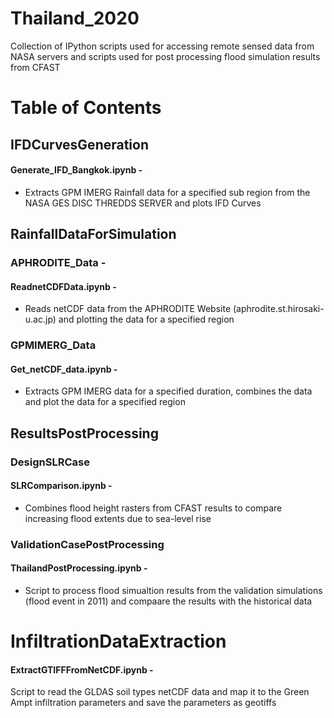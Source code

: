 # Thailand_2020
Collection of IPython scripts used for accessing remote sensed data from NASA servers and scripts used for post processing flood simulation results from CFAST

# Table of Contents
## IFDCurvesGeneration
#### Generate_IFD_Bangkok.ipynb -  
* Extracts GPM IMERG Rainfall data for a specified sub region from the NASA GES DISC THREDDS SERVER and plots IFD Curves

## RainfallDataForSimulation
### APHRODITE_Data - 
#### ReadnetCDFData.ipynb - 
* Reads netCDF data from the APHRODITE Website (aphrodite.st.hirosaki-u.ac.jp) and plotting the data for a specified region

### GPMIMERG_Data 
#### Get_netCDF_data.ipynb -
* Extracts GPM IMERG data for a specified duration, combines the data and plot the data for a specified region

## ResultsPostProcessing
### DesignSLRCase 
#### SLRComparison.ipynb - 
* Combines flood height rasters from CFAST results to compare increasing flood extents due to sea-level rise

### ValidationCasePostProcessing
#### ThailandPostProcessing.ipynb -
* Script to process flood simualtion results from the validation simulations (flood event in 2011) and compaare the results with the historical data

# InfiltrationDataExtraction
#### ExtractGTIFFFromNetCDF.ipynb -
Script to read the GLDAS soil types netCDF data and map it to the Green Ampt infiltration parameters and save the parameters as geotiffs
